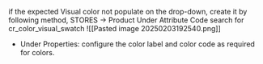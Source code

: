 if the expected Visual color not populate on the drop-down, create it by following method,
STORES ->  Product
Under Attribute Code search for cr_color_visual_swatch
![[Pasted image 20250203192540.png]]
- Under Properties: configure the color label and color code as required for colors.